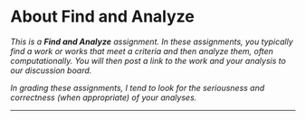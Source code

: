 About Find and Analyze
======================

_This is a **Find and Analyze** assignment.  In these assignments,
you typically find a work or works that meet a criteria and then
analyze them, often computationally.  You will then post a link to
the work and your analysis to our discussion board._

_In grading these assignments, I tend to look for the seriousness
and correctness (when appropriate) of your analyses._

---

